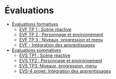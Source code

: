 # Évaluations

<!-- start-replace-subnav depth=2 -->
* [Évaluations formatives](/00_brouillon/12-activites/14-evaluations/formatives/)
    * [EVF TP 1 : Scène réactive](/00_brouillon/12-activites/14-evaluations/formatives/01/)
    * [EVF TP 2 : Personnage et environnement](/00_brouillon/12-activites/14-evaluations/formatives/02/)
    * [EVF TP 3 : Niveaux, progression et menu](/00_brouillon/12-activites/14-evaluations/formatives/03/)
    * [EVF - Intégration des apprentissages](/00_brouillon/12-activites/14-evaluations/formatives/04/)
* [Évaluations sommatives](/00_brouillon/12-activites/14-evaluations/sommatives/)
    * [EVS TP1 : Scène réactive](/00_brouillon/12-activites/14-evaluations/sommatives/01/)
    * [EVS TP2 : Personnage et environnement](/00_brouillon/12-activites/14-evaluations/sommatives/02/)
    * [EVS TP3: Niveaux, progression, menu ](/00_brouillon/12-activites/14-evaluations/sommatives/03/)
    * [EVS-4 projet: Intégration des apprentissages](/00_brouillon/12-activites/14-evaluations/sommatives/04/)
<!-- end-replace-subnav -->


